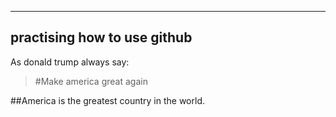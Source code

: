 -----
practising how to use github
----------------------------
As donald trump always say:
> #Make america great again

##America is the greatest country in the world.
